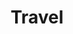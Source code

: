 ---
title: "Travel"
description: "Travel record"

cascade:
  showDate: false
  showAuthor: false
  invertPagination: true
---